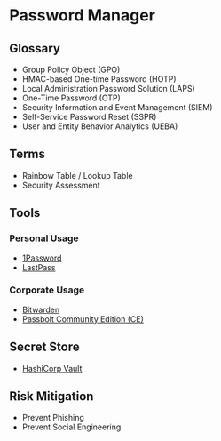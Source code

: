 # Password Manager

## Glossary

- Group Policy Object (GPO)
- HMAC-based One-time Password (HOTP)
- Local Administration Password Solution (LAPS)
- One-Time Password (OTP)
- Security Information and Event Management (SIEM)
- Self-Service Password Reset (SSPR)
- User and Entity Behavior Analytics (UEBA)

## Terms

- Rainbow Table / Lookup Table
- Security Assessment

## Tools

### Personal Usage

- [1Password](/1password.md)
- [LastPass](/lastpass.md)

### Corporate Usage

- [Bitwarden](/bitwarden.md)
- [Passbolt Community Edition (CE)](/passbolt-ce.md)

## Secret Store

- [HashiCorp Vault](/hashicorp/vault/README.md)

<!--
KeePass
Rippling
Keeper Password Manager
-->

## Risk Mitigation

- Prevent Phishing
- Prevent Social Engineering

<!--
Sanitization
Remover usuários que não precisam ter acesso a determinadas coisas
-->
